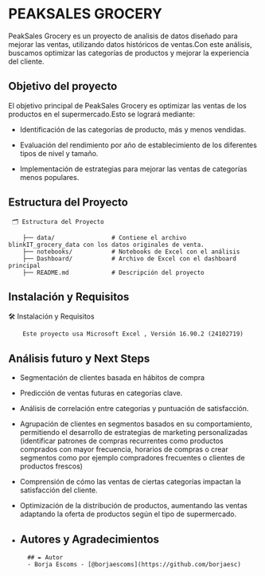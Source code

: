 
#  PEAKSALES GROCERY

PeakSales Grocery es un proyecto de analisis de datos diseñado para mejorar las ventas, utilizando datos históricos de ventas.Con este análisis, buscamos optimizar las categorías de productos y mejorar la experiencia del cliente.

## Objetivo del proyecto

El objetivo principal de PeakSales Grocery es optimizar las ventas de los productos en el supermercado.Esto se logrará mediante:
        

   - Identificación de las categorías de producto, más y menos vendidas.

   - Evaluación del rendimiento por año de establecimiento de los diferentes tipos de nivel y tamaño.

   - Implementación de estrategias para mejorar las ventas de categorías menos populares. 

   

## Estructura del Proyecto


     🗂️ Estructura del Proyecto

        ├── data/                # Contiene el archivo blinkIT_grocery_data con los datos originales de venta.
        ├── notebooks/           # Notebooks de Excel con el análisis
        ├── Dashboard/           # Archivo de Excel con el dashboard principal
        ├── README.md            # Descripción del proyecto
        

## Instalación y Requisitos

    
        
   🛠️ Instalación y Requisitos

        Este proyecto usa Microsoft Excel , Versión 16.90.2 (24102719)




## Análisis futuro y Next Steps

   - Segmentación de clientes basada en hábitos de compra

   - Predicción de ventas futuras en categorías clave.

   - Análisis de correlación entre categorías y puntuación de satisfacción.

   - Agrupación de clientes en segmentos basados en su comportamiento, permitiendo el desarrollo de estrategias de marketing personalizadas (identificar patrones de compras recurrentes como productos comprados con mayor frecuencia, horarios de compras o crear segmentos como por ejemplo compradores frecuentes o clientes de productos frescos)

   - Comprensión de cómo las ventas de ciertas categorías impactan la satisfacción del cliente.

   - Optimización de la distribución de productos, aumentando las ventas adaptando la oferta de productos según el tipo de supermercado.
   

   
        







- ## Autores y Agradecimientos

  
        ## ✒️ Autor
        - Borja Escoms - [@borjaescoms](https://github.com/borjaesc)
